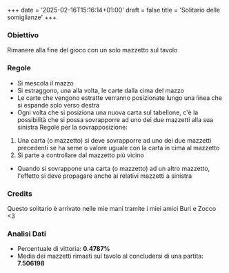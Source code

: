 +++
date = '2025-02-16T15:16:14+01:00'
draft = false
title = 'Solitario delle somiglianze'
+++

### Obiettivo
Rimanere alla fine del gioco con un solo mazzetto sul tavolo

### Regole 
- Si mescola il mazzo
- Si estraggono, una alla volta, le carte dalla cima del mazzo
- Le carte che vengono estratte verranno posizionate lungo una linea che si espande solo verso destra
- Ogni volta che si posiziona una nuova carta sul tabellone, c'è la possibilità che si possa sovrapporre ad uno dei due mazzetti alla sua sinistra
Regole per la sovrapposizione: 
1. Una carta (o mazzetto) si deve sovrapporre ad uno dei due mazzetti precedenti se ha seme o valore uguale con la carta in cima al mazzetto
2. Si parte a controllare dal mazzetto più vicino
- Quando si sovrappone una carta (o mazzetto) ad un altro mazzetto, l'effetto si deve propagare anche ai relativi mazzetti a sinistra

### Credits
Questo solitario è arrivato nelle mie mani tramite i miei amici Buri e Zocco <3

### Analisi Dati 
- Percentuale di vittoria: **0.4787%**
- Media dei mazzetti rimasti sul tavolo al concludersi di una partita: **7.506198**